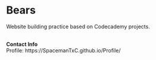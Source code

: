 # Bears
Website building practice based on Codecademy projects.

<br/>
<b>Contact Info</b> </br>
Profile: https://SpacemanTxC.github.io/Profile/ <br/>

